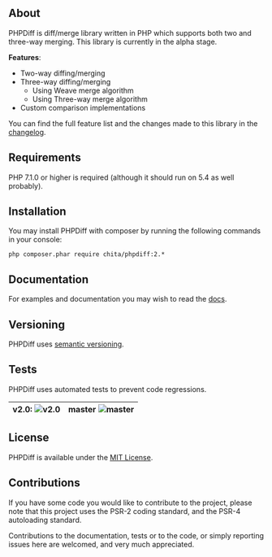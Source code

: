 ## About
PHPDiff is diff/merge library written in PHP which supports both two and three-way merging. This library is currently in
the alpha stage.

**Features**:
 - Two-way diffing/merging
 - Three-way diffing/merging
 	- Using Weave merge algorithm
 	- Using Three-way merge algorithm
 - Custom comparison implementations

You can find the full feature list and the changes made to this library in the [changelog](CHANGELOG.md).

## Requirements
PHP 7.1.0 or higher is required (although it should run on 5.4 as well probably).

## Installation
You may install PHPDiff with composer by running the following commands in your console:
```
php composer.phar require chita/phpdiff:2.*
```

## Documentation
For examples and documentation you may wish to read the [docs](http://phpdiff.readthedocs.io/en/latest/).

## Versioning
PHPDiff uses [semantic versioning](http://semver.org/).

## Tests
PHPDiff uses automated tests to prevent code regressions.

| v2.0: ![v2.0](https://github.com/CHItA/TopologicalSort/workflows/Tests/badge.svg?branch=v1.0) | master ![master](https://github.com/CHItA/TopologicalSort/workflows/Tests/badge.svg?branch=master) |
| --- | --- |

## License
PHPDiff is available under the [MIT License](LICENSE).

## Contributions
If you have some code you would like to contribute to the project, please note that this project uses the PSR-2 coding
standard, and the PSR-4 autoloading standard.

Contributions to the documentation, tests or to the code, or simply reporting issues here are welcomed, and very much
appreciated.
